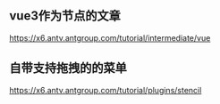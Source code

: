 ## vue3作为节点的文章
https://x6.antv.antgroup.com/tutorial/intermediate/vue
## 自带支持拖拽的的菜单
https://x6.antv.antgroup.com/tutorial/plugins/stencil
